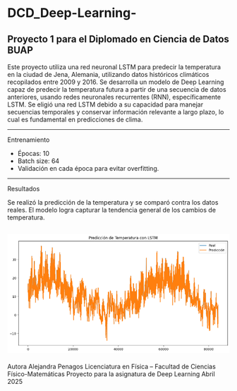 # DCD_Deep-Learning-
Proyecto 1 para el Diplomado en Ciencia de Datos BUAP
---
Este proyecto utiliza una red neuronal LSTM  para predecir la temperatura en la ciudad de Jena, Alemania, utilizando datos históricos climáticos recopilados entre 2009 y 2016. Se desarrolla un modelo de Deep Learning capaz de predecir la temperatura futura a partir de una secuencia de datos anteriores, usando redes neuronales recurrentes (RNN), específicamente LSTM. Se eligió una red LSTM debido a su capacidad para manejar secuencias temporales y conservar información relevante a largo plazo, lo cual es fundamental en predicciones de clima.


---
Entrenamiento

- Épocas: 10
- Batch size: 64
- Validación en cada época para evitar overfitting.

---
 Resultados

Se realizó la predicción de la temperatura y se comparó contra los datos reales. El modelo logra capturar la tendencia general de los cambios de temperatura.

![Gráfica de predicción](LSTM_Tem.png)
---
 Autora
Alejandra Penagos
Licenciatura en Física – Facultad de Ciencias Físico-Matemáticas
Proyecto para la asignatura de Deep Learning
Abril 2025


